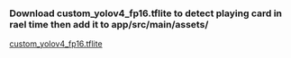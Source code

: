 ### Download custom_yolov4_fp16.tflite to detect playing card in rael time then add it to app/src/main/assets/

[custom_yolov4_fp16.tflite](https://drive.google.com/file/d/1dL4F1wurfWsH4YAbAtIytsFMRhEqqm5F/view?usp=sharing) 
